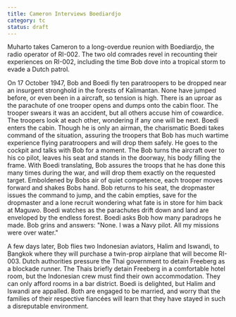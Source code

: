 ```yaml
---
title: Cameron Interviews Boediardjo
category: tc
status: draft
---
```


Muharto takes Cameron to a long-overdue reunion with Boediardjo, the
radio operator of RI-002. The two old comrades revel in recounting their
experiences on RI-002, including the time Bob dove into a tropical storm
to evade a Dutch patrol.

On 17 October 1947, Bob and Boedi fly ten paratroopers to be dropped near an insurgent
stronghold in the forests of Kalimantan. None have jumped before, or
even been in a aircraft, so tension is high. There is an uproar as the
parachute of one trooper opens and dumps onto the cabin floor. The
trooper swears it was an accident, but all others accuse him of
cowardice. The troopers look at each other, wondering if any one will be
next. Boedi enters the cabin. Though he is only an airman, the
charismatic Boedi takes command of the situation, assuring the troopers
that Bob has much wartime experience flying paratroopers and will drop
them safely. He goes to the cockpit and talks with Bob for a moment. The
Bob turns the aircraft over to his co pilot, leaves his seat and stands
in the doorway, his body filling the frame. With Boedi translating, Bob
assures the troops that he has done this many times during the war, and
will drop them exactly on the requested target. Emboldened by Bobs air
of quiet competence, each trooper moves forward and shakes Bobs hand.
Bob returns to his seat, the dropmaster issues the command to jump, and
the cabin empties, save for the dropmaster and a lone recruit wondering
what fate is in store for him back at Maguwo. Boedi watches as the
parachutes drift down and land are enveloped by the endless forest.
Boedi asks Bob how many paradrops he made. Bob grins and answers: "None.
I was a Navy pilot. All my missions were over water."

A few days later, Bob flies two Indonesian aviators, Halim and Iswandi, to Bangkok where they will 
purchase a twin-prop airplane that will become RI-003. Dutch authorities
pressure the Thai government to detain Freeberg as a blockade runner.
The Thais briefly detain Freeberg in a comfortable hotel room, but the
Indonesian crew must find their own accommodation. They can only afford
rooms in a bar district. Boedi is delighted, but Halim and Iswandi are
appalled. Both are engaged to be married, and worry that the families of
their respective fiancées will learn that they have stayed in such a
disreputable environment.

 

